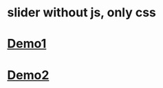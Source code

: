 # slider without js, only css

# [Demo1](https://tarasiukdima.github.io/cssMemSlider/cssMemSlider/index.html)
# [Demo2](https://tarasiukdima.github.io/cssMemSlider/cssMemSlider2/index.html)
